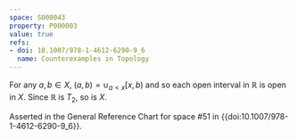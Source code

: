 ```yaml
---
space: S000043
property: P000003
value: true
refs:
- doi: 10.1007/978-1-4612-6290-9_6
  name: Counterexamples in Topology
---
```


For any $a,b \in X$, $(a,b) = \cup_{a < x} [x,b)$ and so each open interval in $\mathbb{R}$ is open in $X$. Since $\mathbb{R}$ is $T_2$, so is $X$.

Asserted in the General Reference Chart for space #51 in
{{doi:10.1007/978-1-4612-6290-9_6}}.
